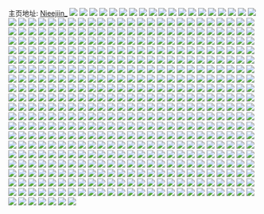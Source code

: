 主页地址: [Nieejiin_](https://weibo.com/u/5602639947) 
![](https://wx4.sinaimg.cn/mw2000/0067a6Arly1gxuxc0e1z2j31sc2dse82.jpg) 
![](https://wx4.sinaimg.cn/mw2000/0067a6Arly1gxuxc4ziizj32ds2dsqv7.jpg) 
![](https://wx4.sinaimg.cn/mw2000/0067a6Arly1gxuxc7rteij30iu0iuq5m.jpg) 
![](https://wx4.sinaimg.cn/mw2000/0067a6Arly1gxsmrnciqcj30wi16ltpi.jpg) 
![](https://wx4.sinaimg.cn/mw2000/0067a6Arly1gxrjpkowsnj30tu13una4.jpg) 
![](https://wx4.sinaimg.cn/mw2000/0067a6Arly1gxrjpff5pbj31fn1fn1kx.jpg) 
![](https://wx4.sinaimg.cn/mw2000/0067a6Arly1gxrjqfavrkj31o0280npd.jpg) 
![](https://wx4.sinaimg.cn/mw2000/0067a6Arly1gxrjqjo3fbj30j60i375a.jpg) 
![](https://wx4.sinaimg.cn/mw2000/0067a6Arly1gxqg9fks9bj31kx2t6hdt.jpg) 
![](https://wx4.sinaimg.cn/mw2000/0067a6Arly1gxqg9b0kcaj31kx23ue5w.jpg) 
![](https://wx4.sinaimg.cn/mw2000/0067a6Arly1gxqeph6fk2j32ds1scnpe.jpg) 
![](https://wx4.sinaimg.cn/mw2000/0067a6Arly1gxqepkgivxj32c02c0b2a.jpg) 
![](https://wx4.sinaimg.cn/mw2000/0067a6Arly1gxqepmiur0j32c02c0qv5.jpg) 
![](https://wx4.sinaimg.cn/mw2000/0067a6Arly1gxqepph9ivj32c02c01l0.jpg) 
![](https://wx4.sinaimg.cn/mw2000/0067a6Arly1gxqeptn7j5j32c02c04qs.jpg) 
![](https://wx4.sinaimg.cn/mw2000/0067a6Arly1gxqepw3gyaj32ds1scb2a.jpg) 
![](https://wx4.sinaimg.cn/mw2000/0067a6Arly1gxqepxe6qfj32c02c0e82.jpg) 
![](https://wx4.sinaimg.cn/mw2000/0067a6Arly1gxqepdwvayj32c02c07wi.jpg) 
![](https://wx4.sinaimg.cn/mw2000/0067a6Arly1gxqeq0r616j32c02c0hdu.jpg) 
![](https://wx4.sinaimg.cn/mw2000/0067a6Arly1gxqeq2pajej32c02c04qq.jpg) 
![](https://wx4.sinaimg.cn/mw2000/0067a6Arly1gxqeq45msgj323o23onpd.jpg) 
![](https://wx4.sinaimg.cn/mw2000/0067a6Arly1gxo4b6ra5sj32c03407wj.jpg) 
![](https://wx4.sinaimg.cn/mw2000/0067a6Arly1gxo4bh3jl2j32c03404qr.jpg) 
![](https://wx4.sinaimg.cn/mw2000/0067a6Arly1gxo4biraz8j31sc2dskjl.jpg) 
![](https://wx4.sinaimg.cn/mw2000/0067a6Arly1gxmx7yfa4sj33402c0qv6.jpg) 
![](https://wx4.sinaimg.cn/mw2000/0067a6Arly1gxmx87y834j30hc0v9798.jpg) 
![](https://wx4.sinaimg.cn/mw2000/0067a6Arly1gxmx8jgf1pj32c0340hdy.jpg) 
![](https://wx4.sinaimg.cn/mw2000/0067a6Arly1gxmx8usjx4j33402c0x6t.jpg) 
![](https://wx4.sinaimg.cn/mw2000/0067a6Arly1gxlt5av5brj30tu0tuqiz.jpg) 
![](https://wx4.sinaimg.cn/mw2000/0067a6Arly1gxi99llcnwj31801aw7v4.jpg) 
![](https://wx4.sinaimg.cn/mw2000/0067a6Arly1gxi99lwys1j30v90xgdse.jpg) 
![](https://wx4.sinaimg.cn/mw2000/0067a6Arly1gxi9a495ugj33402c0x6t.jpg) 
![](https://wx4.sinaimg.cn/mw2000/0067a6Arly1gxezi6qjx3j30u00u0acn.jpg) 
![](https://wx4.sinaimg.cn/mw2000/0067a6Arly1gxezibfga5j32c0340hdy.jpg) 
![](https://wx4.sinaimg.cn/mw2000/0067a6Arly1gxbefe0317j310a1si7wh.jpg) 
![](https://wx4.sinaimg.cn/mw2000/0067a6Arly1gxbefgfxhcj31r03404qs.jpg) 
![](https://wx4.sinaimg.cn/mw2000/0067a6Arly1gxbefjpdl0j32da35s7wl.jpg) 
![](https://wx4.sinaimg.cn/mw2000/0067a6Arly1gxbefl1w2tj31zh1zh4qq.jpg) 
![](https://wx4.sinaimg.cn/mw2000/0067a6Arly1gxbefnduoej33402c0e82.jpg) 
![](https://wx4.sinaimg.cn/mw2000/0067a6Arly1gxbefp7uczj33402c04qq.jpg) 
![](https://wx4.sinaimg.cn/mw2000/0067a6Arly1gx92ofzbbmj31o0280qv5.jpg) 
![](https://wx4.sinaimg.cn/mw2000/0067a6Arly1gx92opdn63j31o0280x6p.jpg) 
![](https://wx4.sinaimg.cn/mw2000/0067a6Arly1gx92oyi2kjj31o0280u0x.jpg) 
![](https://wx4.sinaimg.cn/mw2000/0067a6Arly1gx92o5ro4pj32c03401kz.jpg) 
![](https://wx4.sinaimg.cn/mw2000/0067a6Arly1gx7vl1tl8gj32c02c0b2c.jpg) 
![](https://wx4.sinaimg.cn/mw2000/0067a6Arly1gx7vl45vlbj33402c0qv7.jpg) 
![](https://wx4.sinaimg.cn/mw2000/0067a6Arly1gx7vl5e9omj30v91vo7q3.jpg) 
![](https://wx4.sinaimg.cn/mw2000/0067a6Arly1gx7vl7bb4dj33402c0u0y.jpg) 
![](https://wx4.sinaimg.cn/mw2000/0067a6Arly1gx7vl9hl5yj31sc2ds7wi.jpg) 
![](https://wx4.sinaimg.cn/mw2000/0067a6Arly1gx7vlbdaifj33402c0b2a.jpg) 
![](https://wx4.sinaimg.cn/mw2000/0067a6Arly1gx4brcb586j31sc2ds4qr.jpg) 
![](https://wx4.sinaimg.cn/mw2000/0067a6Arly1gx4breeuukj32bx2bxx6q.jpg) 
![](https://wx4.sinaimg.cn/mw2000/0067a6Arly1gx4br9jap5j30mq0dnq5p.jpg) 
![](https://wx4.sinaimg.cn/mw2000/0067a6Arly1gx4brfl5xhj31jb1jb4qp.jpg) 
![](https://wx4.sinaimg.cn/mw2000/0067a6Arly1gx24pedf4rj31m71m77hv.jpg) 
![](https://wx4.sinaimg.cn/mw2000/0067a6Arly1gx24peyil2j31sg1sgqp1.jpg) 
![](https://wx4.sinaimg.cn/mw2000/0067a6Arly1gx24pgix8bj32312s14qq.jpg) 
![](https://wx4.sinaimg.cn/mw2000/0067a6Arly1gx24pcrztmj31sc2dskjl.jpg) 
![](https://wx4.sinaimg.cn/mw2000/0067a6Arly1gx0yy5plzvj31sc2dsb29.jpg) 
![](https://wx4.sinaimg.cn/mw2000/0067a6Arly1gwzqnz2berj32c0244hdv.jpg) 
![](https://wx4.sinaimg.cn/mw2000/0067a6Arly1gwzqo6qscij32c02c0kjm.jpg) 
![](https://wx4.sinaimg.cn/mw2000/0067a6Arly1gwzqo34w0kj32c02e1kjn.jpg) 
![](https://wx4.sinaimg.cn/mw2000/0067a6Arly1gwzqnvav3bj32c0340e82.jpg) 
![](https://wx4.sinaimg.cn/mw2000/0067a6Arly1gwzqo902fpj30u0140trd.jpg) 
![](https://wx4.sinaimg.cn/mw2000/0067a6Arly1gwzqoah71wj31o0280e81.jpg) 
![](https://wx4.sinaimg.cn/mw2000/0067a6Arly1gwyo2tku65j32c02c01ky.jpg) 
![](https://wx4.sinaimg.cn/mw2000/0067a6Arly1gwyo2wjohnj32c02c0npd.jpg) 
![](https://wx4.sinaimg.cn/mw2000/0067a6Arly1gwyo2qbdguj32c02c0e83.jpg) 
![](https://wx4.sinaimg.cn/mw2000/0067a6Arly1gwv7gz6a6xj32c0340kjl.jpg) 
![](https://wx4.sinaimg.cn/mw2000/0067a6Arly1gwv7h3td1pj32c0340npg.jpg) 
![](https://wx4.sinaimg.cn/mw2000/0067a6Arly1gwv7h5ywacj32c0340qv5.jpg) 
![](https://wx4.sinaimg.cn/mw2000/0067a6Arly1gwv7gx4yzyj33402c0hdw.jpg) 
![](https://wx4.sinaimg.cn/mw2000/0067a6Arly1gwv7ha447rj32c0340u10.jpg) 
![](https://wx4.sinaimg.cn/mw2000/0067a6Arly1gwv7hd4v1ej33402c0b2b.jpg) 
![](https://wx4.sinaimg.cn/mw2000/0067a6Arly1gwv7hgjk63j32c03401kz.jpg) 
![](https://wx4.sinaimg.cn/mw2000/0067a6Arly1gwv7hivkkhj31o0280qv5.jpg) 
![](https://wx4.sinaimg.cn/mw2000/0067a6Arly1gwv7hncppwj32c0340u0y.jpg) 
![](https://wx4.sinaimg.cn/mw2000/0067a6Arly1gwu1madsgkj31dy1dy19q.jpg) 
![](https://wx4.sinaimg.cn/mw2000/0067a6Arly1gwu1m8rmxpj32lr2lrhdt.jpg) 
![](https://wx4.sinaimg.cn/mw2000/0067a6Arly1gwu1miz7ogj31s035snpe.jpg) 
![](https://wx4.sinaimg.cn/mw2000/0067a6Arly1gwu1msaba7j31s035s4qr.jpg) 
![](https://wx4.sinaimg.cn/mw2000/0067a6Arly1gwu1n3xbwxj31s035s4qr.jpg) 
![](https://wx4.sinaimg.cn/mw2000/0067a6Arly1gwu1n7irbmj32c03407wj.jpg) 
![](https://wx4.sinaimg.cn/mw2000/0067a6Arly1gwsrdo5x3qj32tx24kkjn.jpg) 
![](https://wx4.sinaimg.cn/mw2000/0067a6Arly1gwsrdk85nwj32ek2c0qv6.jpg) 
![](https://wx4.sinaimg.cn/mw2000/0067a6Arly1gwsrdrjg5nj32801o0npd.jpg) 
![](https://wx4.sinaimg.cn/mw2000/0067a6Arly1gwrqb9q703j31s035sx6q.jpg) 
![](https://wx4.sinaimg.cn/mw2000/0067a6Arly1gwrqbd2rqsj31o0280b29.jpg) 
![](https://wx4.sinaimg.cn/mw2000/0067a6Arly1gwrqbe8dt0j32c02c0kjl.jpg) 
![](https://wx4.sinaimg.cn/mw2000/0067a6Arly1gwrqbbgnswj31o0280hdt.jpg) 
![](https://wx4.sinaimg.cn/mw2000/0067a6Arly1gwrqbj95c7j33402c0npe.jpg) 
![](https://wx4.sinaimg.cn/mw2000/0067a6Arly1gwrqb0dp35j31o0280b29.jpg) 
![](https://wx4.sinaimg.cn/mw2000/0067a6Arly1gwq18atdcqj31sc2dsb2a.jpg) 
![](https://wx4.sinaimg.cn/mw2000/0067a6Arly1gwq185uo21j32c02c0hdu.jpg) 
![](https://wx4.sinaimg.cn/mw2000/0067a6Arly1gwq188qh21j31t52eve82.jpg) 
![](https://wx4.sinaimg.cn/mw2000/0067a6Arly1gwq184iix5j31sc2dsb2a.jpg) 
![](https://wx4.sinaimg.cn/mw2000/0067a6Arly1gwq18c5rf2j32c03407wi.jpg) 
![](https://wx4.sinaimg.cn/mw2000/0067a6Arly1gwq18euivtj32bz2q9u0y.jpg) 
![](https://wx4.sinaimg.cn/mw2000/0067a6Arly1gwn4iq1wf3j30sg1aramp.jpg) 
![](https://wx4.sinaimg.cn/mw2000/0067a6Arly1gwm1612o1qj31sc2dsx6p.jpg) 
![](https://wx4.sinaimg.cn/mw2000/0067a6Arly1gwm1635qs7j32c0340b2a.jpg) 
![](https://wx4.sinaimg.cn/mw2000/0067a6Arly1gwm167knooj32c0340e84.jpg) 
![](https://wx4.sinaimg.cn/mw2000/0067a6Arly1gwm169vj1ij31uq1uqe81.jpg) 
![](https://wx4.sinaimg.cn/mw2000/0067a6Arly1gwjnppwrkxj31sc2dskjl.jpg) 
![](https://wx4.sinaimg.cn/mw2000/0067a6Arly1gwjnpu2se5j31sc2dsnpe.jpg) 
![](https://wx4.sinaimg.cn/mw2000/0067a6Arly1gwjnpvdh65j30u00vc4bs.jpg) 
![](https://wx4.sinaimg.cn/mw2000/0067a6Arly1gwjnpk0onmj30u00wqk3g.jpg) 
![](https://wx4.sinaimg.cn/mw2000/0067a6Arly1gwiek89mk6j32801o0u0x.jpg) 
![](https://wx4.sinaimg.cn/mw2000/0067a6Arly1gwiek6tmtoj31400u0toy.jpg) 
![](https://wx4.sinaimg.cn/mw2000/0067a6Arly1gwiekdz27hj31o02804qq.jpg) 
![](https://wx4.sinaimg.cn/mw2000/0067a6Arly1gwh622z9bij32c02c0kjo.jpg) 
![](https://wx4.sinaimg.cn/mw2000/0067a6Arly1gwh624swd1j32c02c0kjl.jpg) 
![](https://wx4.sinaimg.cn/mw2000/0067a6Arly1gwh627w9vwj31sc2ds7wi.jpg) 
![](https://wx4.sinaimg.cn/mw2000/0067a6Arly1gwh625rttdj31o02801kx.jpg) 
![](https://wx4.sinaimg.cn/mw2000/0067a6Arly1gwh65as3ayj30u01sy49g.jpg) 
![](https://wx4.sinaimg.cn/mw2000/0067a6Arly1gwh65bfdedj30tu13ugyi.jpg) 
![](https://wx4.sinaimg.cn/mw2000/0067a6Arly1gwg4ulbnuij31sc2dsnpe.jpg) 
![](https://wx4.sinaimg.cn/mw2000/0067a6Arly1gwg4uqjclrj32c0340b2b.jpg) 
![](https://wx4.sinaimg.cn/mw2000/0067a6Arly1gwg4uvhacvj33402c0npe.jpg) 
![](https://wx4.sinaimg.cn/mw2000/0067a6Arly1gwacwlm1v0j30u01sydxp.jpg) 
![](https://wx4.sinaimg.cn/mw2000/0067a6Arly1gwacwjn1n9j32c02c07wh.jpg) 
![](https://wx4.sinaimg.cn/mw2000/0067a6Arly1gw95xb1xh1j31vk2jzqv6.jpg) 
![](https://wx4.sinaimg.cn/mw2000/0067a6Arly1gw95wbx1xwj31qq2e8kjm.jpg) 
![](https://wx4.sinaimg.cn/mw2000/0067a6Arly1gw95wf4o9yj31o0280qv5.jpg) 
![](https://wx4.sinaimg.cn/mw2000/0067a6Arly1gw95wvi4bpj31u52g7qv6.jpg) 
![](https://wx4.sinaimg.cn/mw2000/0067a6Arly1gw82scufkwj30tu0zsh2h.jpg) 
![](https://wx4.sinaimg.cn/mw2000/0067a6Arly1gw82sbpjk7j323u35su11.jpg) 
![](https://wx4.sinaimg.cn/mw2000/0067a6Arly1gw82sev574j31o02804qq.jpg) 
![](https://wx4.sinaimg.cn/mw2000/0067a6Arly1gw82shfkh2j31o0280b2a.jpg) 
![](https://wx4.sinaimg.cn/mw2000/0067a6Arly1gw82sj30o1j32c0340b2a.jpg) 
![](https://wx4.sinaimg.cn/mw2000/0067a6Arly1gw82skrd5ej32c02c04qr.jpg) 
![](https://wx4.sinaimg.cn/mw2000/0067a6Arly1gw6u3npqlzj32c03407wi.jpg) 
![](https://wx4.sinaimg.cn/mw2000/0067a6Arly1gw6u3oeb7xj316o1kw4gv.jpg) 
![](https://wx4.sinaimg.cn/mw2000/0067a6Arly1gw6u3kzz2qj32bz2bzqv9.jpg) 
![](https://wx4.sinaimg.cn/mw2000/0067a6Arly1gw6u3u8kybj31zl2nghdw.jpg) 
![](https://wx4.sinaimg.cn/mw2000/0067a6Arly1gw6u4ubd8pj30u01sydu2.jpg) 
![](https://wx4.sinaimg.cn/mw2000/0067a6Arly1gw6uccxbvjj30u00u0woe.jpg) 
![](https://wx4.sinaimg.cn/mw2000/0067a6Arly1gw69vp87q2j30v91votpp.jpg) 
![](https://wx4.sinaimg.cn/mw2000/0067a6Arly1gw69vq3tbnj30u00lpdlg.jpg) 
![](https://wx4.sinaimg.cn/mw2000/0067a6Arly1gw3eqyq94vj32c03404qq.jpg) 
![](https://wx4.sinaimg.cn/mw2000/0067a6Arly1gw2bqcar7xj31sc2dskjm.jpg) 
![](https://wx4.sinaimg.cn/mw2000/0067a6Arly1gw2bqf7zhmj32c0340b2b.jpg) 
![](https://wx4.sinaimg.cn/mw2000/0067a6Arly1gw0ztzkktrj30u019b7bu.jpg) 
![](https://wx4.sinaimg.cn/mw2000/0067a6Arly1gw0ztzxyd7j30u0140q8o.jpg) 
![](https://wx4.sinaimg.cn/mw2000/0067a6Arly1gw0on7nluoj33402c0npf.jpg) 
![](https://wx4.sinaimg.cn/mw2000/0067a6Arly1gvzvk5rtb5j31o0280kjn.jpg) 
![](https://wx4.sinaimg.cn/mw2000/0067a6Arly1gvzvkhkbqlj31sc2x5hdu.jpg) 
![](https://wx4.sinaimg.cn/mw2000/0067a6Arly1gvzvjn03phj31o0280e81.jpg) 
![](https://wx4.sinaimg.cn/mw2000/0067a6Arly1gvytpdleuwj315s0vctny.jpg) 
![](https://wx4.sinaimg.cn/mw2000/0067a6Arly1gvytpsgeu2j32802you0z.jpg) 
![](https://wx4.sinaimg.cn/mw2000/0067a6Arly1gvytpyeh8tj31nz1z31ky.jpg) 
![](https://wx4.sinaimg.cn/mw2000/0067a6Arly1gvytpcyutwj31o0280qv5.jpg) 
![](https://wx4.sinaimg.cn/mw2000/0067a6Arly1gvwktesxj0j31p329gu0y.jpg) 
![](https://wx4.sinaimg.cn/mw2000/0067a6Arly1gvwktiihxzj31v22he7wj.jpg) 
![](https://wx4.sinaimg.cn/mw2000/0067a6Arly1gvwktbexsej31g91hh1ky.jpg) 
![](https://wx4.sinaimg.cn/mw2000/0067a6Arly1gvwktlds5lj31s02dc4qr.jpg) 
![](https://wx4.sinaimg.cn/mw2000/0067a6Arly1gvwktnrgnqj32c02c07wi.jpg) 
![](https://wx4.sinaimg.cn/mw2000/0067a6Arly1gvwktqe3eij31o0280x6p.jpg) 
![](https://wx4.sinaimg.cn/mw2000/0067a6Arly1gvvbg9apg6j30u00x5dop.jpg) 
![](https://wx4.sinaimg.cn/mw2000/0067a6Arly1gvvbga5zkfj30tu0tudrg.jpg) 
![](https://wx4.sinaimg.cn/mw2000/0067a6Arly1gvvbgaz541j30tu0tuqc8.jpg) 
![](https://wx4.sinaimg.cn/mw2000/0067a6Arly1gvvbgdb2plj31o0280b29.jpg) 
![](https://wx4.sinaimg.cn/mw2000/0067a6Arly1gvu7i9jjvlj31o02804qq.jpg) 
![](https://wx4.sinaimg.cn/mw2000/0067a6Arly1gvu7jxe1g8j30tu13u7n3.jpg) 
![](https://wx4.sinaimg.cn/mw2000/0067a6Arly1gvu7jz7laaj30tu13uww2.jpg) 
![](https://wx4.sinaimg.cn/mw2000/0067a6Arly1gvt29z8gdkj31o02807wh.jpg) 
![](https://wx4.sinaimg.cn/mw2000/0067a6Arly1gvt2aazp6jj32802yohdv.jpg) 
![](https://wx4.sinaimg.cn/mw2000/0067a6Arly1gvt2ad7yifj32c02c07wi.jpg) 
![](https://wx4.sinaimg.cn/mw2000/0067a6Arly1gvt2aii1roj32c0340qv7.jpg) 
![](https://wx4.sinaimg.cn/mw2000/0067a6Arly1gvt29xpz13j32c0340u0y.jpg) 
![](https://wx4.sinaimg.cn/mw2000/0067a6Arly1gvt2ak795wj32c0340npd.jpg) 
![](https://wx4.sinaimg.cn/mw2000/0067a6Arly1gvrq42n47yj33402c0e83.jpg) 
![](https://wx4.sinaimg.cn/mw2000/0067a6Arly1gvrq44rralj33402c0e86.jpg) 
![](https://wx4.sinaimg.cn/mw2000/0067a6Arly1gvrq46m5zrj33402c07wh.jpg) 
![](https://wx4.sinaimg.cn/mw2000/0067a6Arly1gvrq47o5s5j31bd1r57wh.jpg) 
![](https://wx4.sinaimg.cn/mw2000/0067a6Arly1gvrq48me5tj31o0280hdt.jpg) 
![](https://wx4.sinaimg.cn/mw2000/0067a6Arly1gvrq4a6sacj33402c0e82.jpg) 
![](https://wx4.sinaimg.cn/mw2000/0067a6Arly1gvqr3v0ijxj62762xk1kz02.jpg) 
![](https://wx4.sinaimg.cn/mw2000/0067a6Arly1gvqr3rgkluj33402c0qv8.jpg) 
![](https://wx4.sinaimg.cn/mw2000/0067a6Arly1gvqr3zh52tj32c02c04qr.jpg) 
![](https://wx4.sinaimg.cn/mw2000/0067a6Arly1gvpn12q8cgj61oq28z1kz02.jpg) 
![](https://wx4.sinaimg.cn/mw2000/0067a6Arly1gvpn16wcoyj61qa2b1qv602.jpg) 
![](https://wx4.sinaimg.cn/mw2000/0067a6Arly1gvpn196sgfj61p829nqv602.jpg) 
![](https://wx4.sinaimg.cn/mw2000/0067a6Arly1gvpn1hvwxxj61sc2dsb2a02.jpg) 
![](https://wx4.sinaimg.cn/mw2000/0067a6Arly1gvpn1behluj62801o01ky02.jpg) 
![](https://wx4.sinaimg.cn/mw2000/0067a6Arly1gvpn104ea0j31sc2ds7wi.jpg) 
![](https://wx4.sinaimg.cn/mw2000/0067a6Arly1gvoh3ufxdgj61o0280e8202.jpg) 
![](https://wx4.sinaimg.cn/mw2000/0067a6Arly1gvoh3xbjvkj61o0280kjm02.jpg) 
![](https://wx4.sinaimg.cn/mw2000/0067a6Arly1gvoh3rwzsnj61o0280hdu02.jpg) 
![](https://wx4.sinaimg.cn/mw2000/0067a6Arly1gvn8y2fjqyj62c02c0e8202.jpg) 
![](https://wx4.sinaimg.cn/mw2000/0067a6Arly1gvn8y10d9aj61o0280kjl02.jpg) 
![](https://wx4.sinaimg.cn/mw2000/0067a6Arly1gvm2o1l8t1j62c02c0x6p02.jpg) 
![](https://wx4.sinaimg.cn/mw2000/0067a6Arly1gvm2o3jhsej62c02c07wi02.jpg) 
![](https://wx4.sinaimg.cn/mw2000/0067a6Arly1gvm2nz98ygj61sc2dsx6p02.jpg) 
![](https://wx4.sinaimg.cn/mw2000/0067a6Arly1gvm2o5een3j32c03401kz.jpg) 
![](https://wx4.sinaimg.cn/mw2000/0067a6Arly1gvkz8c1klhj61o0280qv502.jpg) 
![](https://wx4.sinaimg.cn/mw2000/0067a6Arly1gvkz892g8dj62c0340kjm02.jpg) 
![](https://wx4.sinaimg.cn/mw2000/0067a6Arly1gvkz8fs8huj63402c0b2b02.jpg) 
![](https://wx4.sinaimg.cn/mw2000/0067a6Arly1gvkz8i3wz6j31o0280b29.jpg) 
![](https://wx4.sinaimg.cn/mw2000/0067a6Arly1gvjpeg3990j63402c0x6q02.jpg) 
![](https://wx4.sinaimg.cn/mw2000/0067a6Arly1gvjpeidf3fj63402c0x6q02.jpg) 
![](https://wx4.sinaimg.cn/mw2000/0067a6Arly1gvjpej0k9cj61o0280e8102.jpg) 
![](https://wx4.sinaimg.cn/mw2000/0067a6Arly1gvjpejh9eyj61o02807wh02.jpg) 
![](https://wx4.sinaimg.cn/mw2000/0067a6Arly1gvi2c45zp7j63402c0e8202.jpg) 
![](https://wx4.sinaimg.cn/mw2000/0067a6Arly1gvi2c6e9eoj62c02c0x6p02.jpg) 
![](https://wx4.sinaimg.cn/mw2000/0067a6Arly1gvi2c7ao66j61400u0wpe02.jpg) 
![](https://wx4.sinaimg.cn/mw2000/0067a6Arly1gvi2ca521vj61o02801ky02.jpg) 
![](https://wx4.sinaimg.cn/mw2000/0067a6Arly1gvi2ci7s55j61o0280hdt02.jpg) 
![](https://wx4.sinaimg.cn/mw2000/0067a6Arly1gvi2cgob21j62c0340b2c02.jpg) 
![](https://wx4.sinaimg.cn/mw2000/0067a6Arly1gvhjxm5ofuj61s035skjn02.jpg) 
![](https://wx4.sinaimg.cn/mw2000/0067a6Arly1gvhjxt5jxkj62c0340npf02.jpg) 
![](https://wx4.sinaimg.cn/mw2000/0067a6Arly1gvhjxuxgsdj62801o0qv502.jpg) 
![](https://wx4.sinaimg.cn/mw2000/0067a6Arly1gvhjxzfuj5j62c03407wj02.jpg) 
![](https://wx4.sinaimg.cn/mw2000/0067a6Arly1gvhjy7322zj62c0340u0y02.jpg) 
![](https://wx4.sinaimg.cn/mw2000/0067a6Arly1gvhjxhi0k2j32c0340hdu.jpg) 
![](https://wx4.sinaimg.cn/mw2000/0067a6Arly1gvhjy1b8lmj62c03407wj02.jpg) 
![](https://wx4.sinaimg.cn/mw2000/0067a6Arly1gvhjy5g8htj62c0340hdv02.jpg) 
![](https://wx4.sinaimg.cn/mw2000/0067a6Arly1gvhjy8ei38j62c02c0x6p02.jpg) 
![](https://wx4.sinaimg.cn/mw2000/0067a6Arly1gvgcryimzjj61o0280hdu02.jpg) 
![](https://wx4.sinaimg.cn/mw2000/0067a6Arly1gvgcrubmy4j61o02807wi02.jpg) 
![](https://wx4.sinaimg.cn/mw2000/0067a6Arly1gvgcs2qu3jj62801o01kx02.jpg) 
![](https://wx4.sinaimg.cn/mw2000/0067a6Arly1gvgcrzzpt6j32c0340e81.jpg) 
![](https://wx4.sinaimg.cn/mw2000/0067a6Arly1gvgcs1ftu4j32c02c0hdt.jpg) 
![](https://wx4.sinaimg.cn/mw2000/0067a6Arly1gvgcumryzsj62fk1pmkjl02.jpg) 
![](https://wx4.sinaimg.cn/mw2000/0067a6Arly1gvf60gxtn8j62ds1scx6p02.jpg) 
![](https://wx4.sinaimg.cn/mw2000/0067a6Arly1gvf60ii25ij60tu0tuafz02.jpg) 
![](https://wx4.sinaimg.cn/mw2000/0067a6Arly1gvf60j7zbzj613u0tuwm002.jpg) 
![](https://wx4.sinaimg.cn/mw2000/0067a6Arly1gvf60a6wevj62c0340x6p02.jpg) 
![](https://wx4.sinaimg.cn/mw2000/0067a6Arly1gvf60lrl2bj60tu0tudnu02.jpg) 
![](https://wx4.sinaimg.cn/mw2000/0067a6Arly1gvboc1wu9zj31o0280x6p.jpg) 
![](https://wx4.sinaimg.cn/mw2000/0067a6Arly1gvboc9x8llj62c02c0b2a02.jpg) 
![](https://wx4.sinaimg.cn/mw2000/0067a6Arly1gvak0j7nsbj62c0340b2b02.jpg) 
![](https://wx4.sinaimg.cn/mw2000/0067a6Arly1gvak0gigigj62c03404qr02.jpg) 
![](https://wx4.sinaimg.cn/mw2000/0067a6Arly1gv9db1xerlj61400tzqcp02.jpg) 
![](https://wx4.sinaimg.cn/mw2000/0067a6Arly1gv9db1osicj60mi0u0qa002.jpg) 
![](https://wx4.sinaimg.cn/mw2000/0067a6Arly1gv9db5e1blj63402c0npe02.jpg) 
![](https://wx4.sinaimg.cn/mw2000/0067a6Arly1gv9db7e347j61sc2dsnpd02.jpg) 
![](https://wx4.sinaimg.cn/mw2000/0067a6Arly1gv86yi3x1dj62c03404qq02.jpg) 
![](https://wx4.sinaimg.cn/mw2000/0067a6Arly1gv86yg78fvj63402c01ky02.jpg) 
![](https://wx4.sinaimg.cn/mw2000/0067a6Arly1gv86yj9kjtj61o02807wi02.jpg) 
![](https://wx4.sinaimg.cn/mw2000/0067a6Arly1gv86yl6h37j62c0340x6r02.jpg) 
![](https://wx4.sinaimg.cn/mw2000/0067a6Arly1gv6y399n6wj61o0280e8202.jpg) 
![](https://wx4.sinaimg.cn/mw2000/0067a6Arly1gv6y37zgc5j61o0280e8202.jpg) 
![](https://wx4.sinaimg.cn/mw2000/0067a6Arly1gv6y33mykbj62c0340hdu02.jpg) 
![](https://wx4.sinaimg.cn/mw2000/0067a6Arly1gv6y36j1mjj62c03401kz02.jpg) 
![](https://wx4.sinaimg.cn/mw2000/0067a6Arly1gv5tkqdcfwj32c0340u0y.jpg) 
![](https://wx4.sinaimg.cn/mw2000/0067a6Arly1gv5tkrzhvzj33402c0x6q.jpg) 
![](https://wx4.sinaimg.cn/mw2000/0067a6Arly1gv5tm846y8j60mi0u0thk02.jpg) 
![](https://wx4.sinaimg.cn/mw2000/0067a6Arly1gv5tknxgmzj63402c0hdv02.jpg) 
![](https://wx4.sinaimg.cn/mw2000/0067a6Arly1gv3hmbu4n6j62c03404qq02.jpg) 
![](https://wx4.sinaimg.cn/mw2000/0067a6Arly1gv3hmdc5u8j63402c0hdu02.jpg) 
![](https://wx4.sinaimg.cn/mw2000/0067a6Arly1gv2e50c87ij33402c0qv6.jpg) 
![](https://wx4.sinaimg.cn/mw2000/0067a6Arly1gv2e5s3rx5j622n33z1kz02.jpg) 
![](https://wx4.sinaimg.cn/mw2000/0067a6Arly1gv2e653fk5j62c0340hdu02.jpg) 
![](https://wx4.sinaimg.cn/mw2000/0067a6Arly1gv2e60vx7kj62c02c0npd02.jpg) 
![](https://wx4.sinaimg.cn/mw2000/0067a6Arly1gv18e2yhczj60u00mi12i02.jpg) 
![](https://wx4.sinaimg.cn/mw2000/0067a6Arly1gv18e7xjnwj60v90v943y02.jpg) 
![](https://wx4.sinaimg.cn/mw2000/0067a6Arly1guzzio0527j62c03407wm02.jpg) 
![](https://wx4.sinaimg.cn/mw2000/0067a6Arly1guzzir0t7aj61s035sb2a02.jpg) 
![](https://wx4.sinaimg.cn/mw2000/0067a6Arly1guzzj1folxj61s035s1kz02.jpg) 
![](https://wx4.sinaimg.cn/mw2000/0067a6Arly1guzzjh7el1j61s035s4qs02.jpg) 
![](https://wx4.sinaimg.cn/mw2000/0067a6Arly1guzzjkrg4jj60sg1ek1kx02.jpg) 
![](https://wx4.sinaimg.cn/mw2000/0067a6Arly1guzzk9l5fvj62c02c04qr02.jpg) 
![](https://wx4.sinaimg.cn/mw2000/0067a6Arly1guzzkdhjltj62c0340b2b02.jpg) 
![](https://wx4.sinaimg.cn/mw2000/0067a6Arly1guzzifdh0ij62c0340hdv02.jpg) 
![](https://wx4.sinaimg.cn/mw2000/0067a6Arly1guzzl11y5fj62c0340npf02.jpg) 
![](https://wx4.sinaimg.cn/mw2000/0067a6Arly1guxsbd6s21j60mi0mijw302.jpg) 
![](https://wx4.sinaimg.cn/mw2000/0067a6Arly1guxsbcg8q6j60u00astaa02.jpg) 
![](https://wx4.sinaimg.cn/mw2000/0067a6Arly1guxsbey9ghj60tu0tu49k02.jpg) 
![](https://wx4.sinaimg.cn/mw2000/0067a6Arly1guxsbmp2bhj62c02c0b2a02.jpg) 
![](https://wx4.sinaimg.cn/mw2000/0067a6Arly1guxsbgokmtj60u40u4air02.jpg) 
![](https://wx4.sinaimg.cn/mw2000/0067a6Arly1guxsbittshj613u0tutmx02.jpg) 
![](https://wx4.sinaimg.cn/mw2000/0067a6Arly1guwpeobi8wj60u00mi7et02.jpg) 
![](https://wx4.sinaimg.cn/mw2000/0067a6Arly1guwpen1fb4j60u0140n7702.jpg) 
![](https://wx4.sinaimg.cn/mw2000/0067a6Arly1guwpeooeqjj60mi0u0q9f02.jpg) 
![](https://wx4.sinaimg.cn/mw2000/0067a6Arly1guwpeqmgamj63402c0hdv02.jpg) 
![](https://wx4.sinaimg.cn/mw2000/0067a6Arly1guvelrq33oj63402c0kjm02.jpg) 
![](https://wx4.sinaimg.cn/mw2000/0067a6Arly1guvemi4pqij63402c0u0y02.jpg) 
![](https://wx4.sinaimg.cn/mw2000/0067a6Arly1guvelnluvjj60mi0u0n5f02.jpg) 
![](https://wx4.sinaimg.cn/mw2000/0067a6Arly1guu8l8jfwkj613u0tudse02.jpg) 
![](https://wx4.sinaimg.cn/mw2000/0067a6Arly1guu8l7jc95j613u0tu7l302.jpg) 
![](https://wx4.sinaimg.cn/mw2000/0067a6Arly1guu8la94rpj62c0340b2a02.jpg) 
![](https://wx4.sinaimg.cn/mw2000/0067a6Arly1guu8lbdrrzj60tu0tu47h02.jpg) 
![](https://wx4.sinaimg.cn/mw2000/0067a6Arly1gut4p7oxarj62c02c0b2902.jpg) 
![](https://wx4.sinaimg.cn/mw2000/0067a6Arly1gut4q0evt4j61o0280kjl02.jpg) 
![](https://wx4.sinaimg.cn/mw2000/0067a6Arly1gut4p0ocsvj63402c04qq02.jpg) 
![](https://wx4.sinaimg.cn/mw2000/0067a6Arly1gury95v8ntj60xt0tvgwl02.jpg) 
![](https://wx4.sinaimg.cn/mw2000/0067a6Arly1gury9abkklj62c0340qv602.jpg) 
![](https://wx4.sinaimg.cn/mw2000/0067a6Arly1gury91lohcj62c0340hdu02.jpg) 
![](https://wx4.sinaimg.cn/mw2000/0067a6Arly1guryahiwmuj60u00u0jtw02.jpg) 
![](https://wx4.sinaimg.cn/mw2000/0067a6Arly1guppzg6yj1j60mi0mi0y802.jpg) 
![](https://wx4.sinaimg.cn/mw2000/0067a6Arly1gupq087odij60mi0mitdl02.jpg) 
![](https://wx4.sinaimg.cn/mw2000/0067a6Arly1gupq0lwiawj60mi0u0wko02.jpg) 
![](https://wx4.sinaimg.cn/mw2000/0067a6Arly1guppzk49chj30v91vohb7.jpg) 
![](https://wx4.sinaimg.cn/mw2000/0067a6Arly1guoo0t8o6rj634t34t7wk02.jpg) 
![](https://wx4.sinaimg.cn/mw2000/0067a6Arly1guncmb31wlj62ez2c07wi02.jpg) 
![](https://wx4.sinaimg.cn/mw2000/0067a6Arly1guncmduu3dj63402c0qv602.jpg) 
![](https://wx4.sinaimg.cn/mw2000/0067a6Arly1guncm9mk60j60fu0d9mza02.jpg) 
![](https://wx4.sinaimg.cn/mw2000/0067a6Arly1gumakpfxbfj33402c0x6q.jpg) 
![](https://wx4.sinaimg.cn/mw2000/0067a6Arly1gumakshijzj32c03407wi.jpg) 
![](https://wx4.sinaimg.cn/mw2000/0067a6Arly1gumakufwinj62c0340u0y02.jpg) 
![](https://wx4.sinaimg.cn/mw2000/0067a6Arly1gumakwxy0mj32c03404qr.jpg) 
![](https://wx4.sinaimg.cn/mw2000/0067a6Arly1gumal0bmz0j62c0340u0y02.jpg) 
![](https://wx4.sinaimg.cn/mw2000/0067a6Arly1gumakmutgaj63402c0x6r02.jpg) 
![](https://wx4.sinaimg.cn/mw2000/0067a6Arly1gulvjogiwjj62c0340b2b02.jpg) 
![](https://wx4.sinaimg.cn/mw2000/0067a6Arly1gulvjs1tyaj62c0340hdu02.jpg) 
![](https://wx4.sinaimg.cn/mw2000/0067a6Arly1gulvjviei6j62c0340npe02.jpg) 
![](https://wx4.sinaimg.cn/mw2000/0067a6Arly1gulvjx5rx0j62c03407wi02.jpg) 
![](https://wx4.sinaimg.cn/mw2000/0067a6Arly1gul0fc1mwbj63402c0b2a02.jpg) 
![](https://wx4.sinaimg.cn/mw2000/0067a6Arly1gul0fe8ofwj62c0340e8202.jpg) 
![](https://wx4.sinaimg.cn/mw2000/0067a6Arly1gul0fil1yij62c0340npe02.jpg) 
![](https://wx4.sinaimg.cn/mw2000/0067a6Arly1gul0fabp3bj61sc2ds4qq02.jpg) 
![](https://wx4.sinaimg.cn/mw2000/0067a6Arly1gujumw1o81j62c0340npe02.jpg) 
![](https://wx4.sinaimg.cn/mw2000/0067a6Arly1gujumxztdjj62c0340u0x02.jpg) 
![](https://wx4.sinaimg.cn/mw2000/0067a6Arly1gujumyqcruj60u014043502.jpg) 
![](https://wx4.sinaimg.cn/mw2000/0067a6Arly1gujumz3mt9j60u01407ac02.jpg) 
![](https://wx4.sinaimg.cn/mw2000/0067a6Arly1guionzadbvj616o1kw1jq02.jpg) 
![](https://wx4.sinaimg.cn/mw2000/0067a6Arly1guiooim9fpj61sc2dshdu02.jpg) 
![](https://wx4.sinaimg.cn/mw2000/0067a6Arly1guioox07arj61q72ayqv502.jpg) 
![](https://wx4.sinaimg.cn/mw2000/0067a6Arly1guiop3m04oj63401r0hdt02.jpg) 
![](https://wx4.sinaimg.cn/mw2000/0067a6Arly1guionw4jukj62c0340e8202.jpg) 
![](https://wx4.sinaimg.cn/mw2000/0067a6Arly1guiooqlna4j62c0340x6p02.jpg) 
![](https://wx4.sinaimg.cn/mw2000/0067a6Arly1guhn76tpmfj62c0340npe02.jpg) 
![](https://wx4.sinaimg.cn/mw2000/0067a6Arly1guhn79b11fj61s135s1ky02.jpg) 
![](https://wx4.sinaimg.cn/mw2000/0067a6Arly1guhn7abu22j32c02c0x6p.jpg) 
![](https://wx4.sinaimg.cn/mw2000/0067a6Arly1guhn7c2oplj626q2bz4qq02.jpg) 
![](https://wx4.sinaimg.cn/mw2000/0067a6Arly1guhn7dvgcuj33402c0hdu.jpg) 
![](https://wx4.sinaimg.cn/mw2000/0067a6Arly1guhn7fu1djj63402c0npe02.jpg) 
![](https://wx4.sinaimg.cn/mw2000/0067a6Arly1gugdggplsfj60mi0u0wmc02.jpg) 
![](https://wx4.sinaimg.cn/mw2000/0067a6Arly1gugdghcjvyj60tu13udu702.jpg) 
![](https://wx4.sinaimg.cn/mw2000/0067a6Arly1gugdgjfuoaj62c0340kjm02.jpg) 
![](https://wx4.sinaimg.cn/mw2000/0067a6Arly1gugdgllhctj62c0340npe02.jpg) 
![](https://wx4.sinaimg.cn/mw2000/0067a6Arly1gugdgfy6ikj61sc2ds4qp02.jpg) 
![](https://wx4.sinaimg.cn/mw2000/0067a6Arly1gugdgt8x6kj61sc2ds4qq02.jpg) 
![](https://wx4.sinaimg.cn/mw2000/0067a6Arly1guf9ozdsrgj61sc2dsb2a02.jpg) 
![](https://wx4.sinaimg.cn/mw2000/0067a6Arly1guf9p1tieuj32c0340kjm.jpg) 
![](https://wx4.sinaimg.cn/mw2000/0067a6Arly1gue8e1auo8j30u0140arg.jpg) 
![](https://wx4.sinaimg.cn/mw2000/0067a6Arly1gue8e426p6j62801o0hdt02.jpg) 
![](https://wx4.sinaimg.cn/mw2000/0067a6Arly1gue8e6wirfj62801o0qv602.jpg) 
![](https://wx4.sinaimg.cn/mw2000/0067a6Arly1gue8enyg7cj61400u04b702.jpg) 
![](https://wx4.sinaimg.cn/mw2000/0067a6Arly1gucx889ezkj63402c0hdt02.jpg) 
![](https://wx4.sinaimg.cn/mw2000/0067a6Arly1gucx8aky5nj63402c0b2a02.jpg) 
![](https://wx4.sinaimg.cn/mw2000/0067a6Arly1gucx86u1kvj62c0340e8102.jpg) 
![](https://wx4.sinaimg.cn/mw2000/0067a6Arly1gucx8dbwf1j61sc2dsb2902.jpg) 
![](https://wx4.sinaimg.cn/mw2000/0067a6Arly1gubs26fzsvj60u01sy7j102.jpg) 
![](https://wx4.sinaimg.cn/mw2000/0067a6Arly1gubs27iys5j62c02c0qv502.jpg) 
![](https://wx4.sinaimg.cn/mw2000/0067a6Arly1gubs258xhmj62c02c0kjl02.jpg) 
![](https://wx4.sinaimg.cn/mw2000/0067a6Arly1gubs2aez4sj63402c0npe02.jpg) 
![](https://wx4.sinaimg.cn/mw2000/0067a6Arly1guap0rh91xj60tu0tuqcl02.jpg) 
![](https://wx4.sinaimg.cn/mw2000/0067a6Arly1guap0v457qj32c0340npe.jpg) 
![](https://wx4.sinaimg.cn/mw2000/0067a6Arly1guap0wy0hdj60u00miq9c02.jpg) 
![](https://wx4.sinaimg.cn/mw2000/0067a6Arly1gu9jk33tifj62c02c01ky02.jpg) 
![](https://wx4.sinaimg.cn/mw2000/0067a6Arly1gu9jjdcfd8j31o0280qv5.jpg) 
![](https://wx4.sinaimg.cn/mw2000/0067a6Arly1gu9jk3wauoj60u00u0jw102.jpg) 
![](https://wx4.sinaimg.cn/mw2000/0067a6Arly1gu88i2dbt6j61e21ut7wi02.jpg) 
![](https://wx4.sinaimg.cn/mw2000/0067a6Arly1gu88i3tmrpj62c0340x6p02.jpg) 
![](https://wx4.sinaimg.cn/mw2000/0067a6Arly1gu753245imj62c0340b2a02.jpg) 
![](https://wx4.sinaimg.cn/mw2000/0067a6Arly1gu752wvkapj62c0340kjm02.jpg) 
![](https://wx4.sinaimg.cn/mw2000/0067a6Arly1gu7535yjfqj62ds1sc1ky02.jpg) 
![](https://wx4.sinaimg.cn/mw2000/0067a6Arly1gu753hapmgj63402c07wj02.jpg) 
![](https://wx4.sinaimg.cn/mw2000/0067a6Arly1gu69c1rkfrj62801o04qq02.jpg) 
![](https://wx4.sinaimg.cn/mw2000/0067a6Arly1gu69c8emdtj62801o0e8202.jpg) 
![](https://wx4.sinaimg.cn/mw2000/0067a6Arly1gu69cacmpej62801o01ky02.jpg) 
![](https://wx4.sinaimg.cn/mw2000/0067a6Arly1gu69cerq5dj61o02804qq02.jpg) 
![](https://wx4.sinaimg.cn/mw2000/0067a6Arly1gu69ct3x0sj63402c0u0z02.jpg) 
![](https://wx4.sinaimg.cn/mw2000/0067a6Arly1gu69ch97xzj61o02807wi02.jpg) 
![](https://wx4.sinaimg.cn/mw2000/0067a6Arly1gu69bzj898j635s35s7wi02.jpg) 
![](https://wx4.sinaimg.cn/mw2000/0067a6Arly1gu69d232tnj62c0340e8302.jpg) 
![](https://wx4.sinaimg.cn/mw2000/0067a6Arly1gu69d4dxxpj62c0340qv602.jpg) 
![](https://wx4.sinaimg.cn/mw2000/0067a6Arly1gu4t63ndm4j60tu0tuwog02.jpg) 
![](https://wx4.sinaimg.cn/mw2000/0067a6Arly1gu4t6419xmj613u0tual502.jpg) 
![](https://wx4.sinaimg.cn/mw2000/0067a6Arly1gu4t61on21j61sc2dsu0x02.jpg) 
![](https://wx4.sinaimg.cn/mw2000/0067a6Arly1gu4t64mqn6j60u01syk3602.jpg) 
![](https://wx4.sinaimg.cn/mw2000/0067a6Arly1gu3o50ofi8j63402c0kjl02.jpg) 
![](https://wx4.sinaimg.cn/mw2000/0067a6Arly1gu3o5d3veyj62c0340x6q02.jpg) 
![](https://wx4.sinaimg.cn/mw2000/0067a6Arly1gu3o5fqtybj62c0340qv502.jpg) 
![](https://wx4.sinaimg.cn/mw2000/0067a6Arly1gu2oguhg31j60v91vo4qp02.jpg) 
![](https://wx4.sinaimg.cn/mw2000/0067a6Arly1gu2ogw78slj61z41hcb2902.jpg) 
![](https://wx4.sinaimg.cn/mw2000/0067a6Arly1gu2ogxk5wnj62yk1d8e8102.jpg) 
![](https://wx4.sinaimg.cn/mw2000/0067a6Arly1gu2ogprz48j62801o0e8102.jpg) 
![](https://wx4.sinaimg.cn/mw2000/0067a6Arly1gu2hlm4ue3j62c03404qt02.jpg) 
![](https://wx4.sinaimg.cn/mw2000/0067a6Arly1gu2hldwmexj61sc2dskjm02.jpg) 
![](https://wx4.sinaimg.cn/mw2000/0067a6Arly1gu2hlpu590j62c0340e8202.jpg) 
![](https://wx4.sinaimg.cn/mw2000/0067a6Arly1gu2hltn3bnj62c0340e8202.jpg) 
![](https://wx4.sinaimg.cn/mw2000/0067a6Arly1gu1c2w4m5bj62801o0e8202.jpg) 
![](https://wx4.sinaimg.cn/mw2000/0067a6Arly1gu1c2onzk4j61o02804qq02.jpg) 
![](https://wx4.sinaimg.cn/mw2000/0067a6Arly1gu06fwp9dsj63402c0u0y02.jpg) 
![](https://wx4.sinaimg.cn/mw2000/0067a6Arly1gu06frr2ybj61o0280x6p02.jpg) 
![](https://wx4.sinaimg.cn/mw2000/0067a6Arly1gtz2xwfd9fj62ds1scu0y02.jpg) 
![](https://wx4.sinaimg.cn/mw2000/0067a6Arly1gtz2yyk1e6j62801o0qv602.jpg) 
![](https://wx4.sinaimg.cn/mw2000/0067a6Arly1gtxyq36sdpj60u0140dw302.jpg) 
![](https://wx4.sinaimg.cn/mw2000/0067a6Arly1gtxyptzr26j62by2bykjm02.jpg) 
![](https://wx4.sinaimg.cn/mw2000/0067a6Arly1gtxyr3abetj613u0tuwpv02.jpg) 
![](https://wx4.sinaimg.cn/mw2000/0067a6Arly1gtxyrawtmlj31400u04d0.jpg) 
![](https://wx4.sinaimg.cn/mw2000/0067a6Arly1gtxyqx9k4mj63402c0b2c02.jpg) 
![](https://wx4.sinaimg.cn/mw2000/0067a6Arly1gtxyrfqkufj60tu0tuqc802.jpg) 
![](https://wx4.sinaimg.cn/mw2000/0067a6Arly1gtvlnwr2bjj62ds1scnpd02.jpg) 
![](https://wx4.sinaimg.cn/mw2000/0067a6Arly1gtvlnsa0h8j62ds1scqv602.jpg) 
![](https://wx4.sinaimg.cn/mw2000/0067a6Arly1gtvlnztr0zj62c0340u0x02.jpg) 
![](https://wx4.sinaimg.cn/mw2000/0067a6Arly1gtvlo5fsktj63402c0b2b02.jpg) 
![](https://wx4.sinaimg.cn/mw2000/0067a6Arly1gtvlo8azgvj62c03407wi02.jpg) 
![](https://wx4.sinaimg.cn/mw2000/0067a6Arly1gtug0ws2hxj63402c0e8302.jpg) 
![](https://wx4.sinaimg.cn/mw2000/0067a6Arly1gtug1er8lpj63402c0kjn02.jpg) 
![](https://wx4.sinaimg.cn/mw2000/0067a6Arly1gtug0gpoalj63402c0b2b02.jpg) 
![](https://wx4.sinaimg.cn/mw2000/0067a6Arly1gtug1iaub5j60v91j7gyk02.jpg) 
![](https://wx4.sinaimg.cn/mw2000/0067a6Arly1gtug1m02d2j60v91jawr802.jpg) 
![](https://wx4.sinaimg.cn/mw2000/0067a6Arly1gtug1s4qilj62c03404qq02.jpg) 
![](https://wx4.sinaimg.cn/mw2000/0067a6Arly1gtug1xdiimj62c0340qv502.jpg) 
![](https://wx4.sinaimg.cn/mw2000/0067a6Arly1gtug295z88j62c03407wi02.jpg) 
![](https://wx4.sinaimg.cn/mw2000/0067a6Arly1gtug2qlwtfj62c03404qq02.jpg) 
![](https://wx4.sinaimg.cn/mw2000/0067a6Arly1gtt9to48bhj61sc1sc1fa02.jpg) 
![](https://wx4.sinaimg.cn/mw2000/0067a6Arly1gtt9tyyntej62c03401ky02.jpg) 
![](https://wx4.sinaimg.cn/mw2000/0067a6Arly1gts7idy4hfj62c02c0hdt02.jpg) 
![](https://wx4.sinaimg.cn/mw2000/0067a6Arly1gts7ihzoykj62c02c07wh02.jpg) 
![](https://wx4.sinaimg.cn/mw2000/0067a6Arly1gts7i8ssy9j60v91von1v02.jpg) 
![](https://wx4.sinaimg.cn/mw2000/0067a6Arly1gtqz5emf12j62bz2bzb2a02.jpg) 
![](https://wx4.sinaimg.cn/mw2000/0067a6Arly1gtqz64ru3lj61ky35s7wh02.jpg) 
![](https://wx4.sinaimg.cn/mw2000/0067a6Arly1gtqz6908gfj60tu0tudmj02.jpg) 
![](https://wx4.sinaimg.cn/mw2000/0067a6Arly1gtqz6e40fgj60tu0tutjf02.jpg) 
![](https://wx4.sinaimg.cn/mw2000/0067a6Arly1gtqz6ipd5uj60tu0tujzg02.jpg) 
![](https://wx4.sinaimg.cn/mw2000/0067a6Arly1gtqz44ac5gj60mi0nyte702.jpg) 
![](https://wx4.sinaimg.cn/mw2000/0067a6Arly1gtpt6ltnu6j60tu0tudn602.jpg) 
![](https://wx4.sinaimg.cn/mw2000/0067a6Arly1gtpt8omyqcj61sc2dsu0y02.jpg) 
![](https://wx4.sinaimg.cn/mw2000/0067a6Arly1gtpt8xk336j63402c0kjm02.jpg) 
![](https://wx4.sinaimg.cn/mw2000/0067a6Arly1gtpt6gx9dvj62c0340hdu02.jpg) 
![](https://wx4.sinaimg.cn/mw2000/0067a6Arly1gtpta4tvtrj61sc2dskjm02.jpg) 
![](https://wx4.sinaimg.cn/mw2000/0067a6Arly1gtptajg2j1j62c0340kjm02.jpg) 
![](https://wx4.sinaimg.cn/mw2000/0067a6Arly1gtoqjw4ek1j61yg1yg1kx02.jpg) 
![](https://wx4.sinaimg.cn/mw2000/0067a6Arly1gtoqk6rwkhj63402c0kjm02.jpg) 
![](https://wx4.sinaimg.cn/mw2000/0067a6Arly1gtnjioo03nj62c0340nn002.jpg) 
![](https://wx4.sinaimg.cn/mw2000/0067a6Arly1gtnjiv61ssj33402c0x6p.jpg) 
![](https://wx4.sinaimg.cn/mw2000/0067a6Arly1gtmcl5q3a2j63402c0u0y02.jpg) 
![](https://wx4.sinaimg.cn/mw2000/0067a6Arly1gtmclg1os4j62c03404qr02.jpg) 
![](https://wx4.sinaimg.cn/mw2000/0067a6Arly1gtl742s454j61yr1h2qg502.jpg) 
![](https://wx4.sinaimg.cn/mw2000/0067a6Arly1gtl746ozt5j62c02c07wh02.jpg) 
![](https://wx4.sinaimg.cn/mw2000/0067a6Arly1gtl744zd9pj62c0340npe02.jpg) 
![](https://wx4.sinaimg.cn/mw2000/0067a6Arly1gtk36x2wflj30mi0u0wn9.jpg) 
![](https://wx4.sinaimg.cn/mw2000/0067a6Arly1gtk36xomwrj30u00u0tl9.jpg) 
![](https://wx4.sinaimg.cn/mw2000/0067a6Arly1gtiuyvbbqoj313u0tualz.jpg) 
![](https://wx4.sinaimg.cn/mw2000/0067a6Arly1gtiuyw210rj313u0tutka.jpg) 
![](https://wx4.sinaimg.cn/mw2000/0067a6Arly1gtiuywlvxej313s0tun7t.jpg) 
![](https://wx4.sinaimg.cn/mw2000/0067a6Arly1gtiuyuh3ytj313s0tuk38.jpg) 
![](https://wx4.sinaimg.cn/mw2000/0067a6Arly1gthp20dx3ij32bz2bz1kz.jpg) 
![](https://wx4.sinaimg.cn/mw2000/0067a6Arly1gthp22v64xj31my1my7wh.jpg) 
![](https://wx4.sinaimg.cn/mw2000/0067a6Arly1gthp2597gvj31qh1qhqv5.jpg) 
![](https://wx4.sinaimg.cn/mw2000/0067a6Arly1gthp27nj9wj31lg1lge81.jpg) 
![](https://wx4.sinaimg.cn/mw2000/0067a6Arly1gthp28nf76j31o0280u0x.jpg) 
![](https://wx4.sinaimg.cn/mw2000/0067a6Arly1gthp2b6lajj323j1oux6p.jpg) 
![](https://wx4.sinaimg.cn/mw2000/0067a6Arly1gthp2bzfulj31gy1su1kx.jpg) 
![](https://wx4.sinaimg.cn/mw2000/0067a6Arly1gthp2durlpj32c02c0qv5.jpg) 
![](https://wx4.sinaimg.cn/mw2000/0067a6Arly1gthp2ep3n0j30u0140tqd.jpg) 
![](https://wx4.sinaimg.cn/mw2000/0067a6Arly1gtgqd3b0jaj32c0340npe.jpg) 
![](https://wx4.sinaimg.cn/mw2000/0067a6Arly1gtgqdfb14uj31o0280qv5.jpg) 
![](https://wx4.sinaimg.cn/mw2000/0067a6Arly1gtgqd62s9ej31ru1ruqv5.jpg) 
![](https://wx4.sinaimg.cn/mw2000/0067a6Arly1gtgqd785mpj31sc2ds1g4.jpg) 
![](https://wx4.sinaimg.cn/mw2000/0067a6Arly1gtgqdajtyyj33402c0x6q.jpg) 
![](https://wx4.sinaimg.cn/mw2000/0067a6Arly1gtgqdc7et8j33402c0e82.jpg) 
![](https://wx4.sinaimg.cn/mw2000/0067a6Arly1gte7gjpamfj31o0280kgk.jpg) 
![](https://wx4.sinaimg.cn/mw2000/0067a6Arly1gte7gluq6gj31o02807r5.jpg) 
![](https://wx4.sinaimg.cn/mw2000/0067a6Arly1gte7gkjpraj313u0tugwq.jpg) 
![](https://wx4.sinaimg.cn/mw2000/0067a6Arly1gte7gmjb44j31o0280tyb.jpg) 
![](https://wx4.sinaimg.cn/mw2000/0067a6Arly1gte7gl8ivbj30u0140tjh.jpg) 
![](https://wx4.sinaimg.cn/mw2000/0067a6Arly1gte7gn1wnbj30mi0u0th3.jpg) 
![](https://wx4.sinaimg.cn/mw2000/0067a6Arly1gtc1ydgwrhj32c0340e81.jpg) 
![](https://wx4.sinaimg.cn/mw2000/0067a6Arly1gtb1d5fyuyj30v80txq9p.jpg) 
![](https://wx4.sinaimg.cn/mw2000/0067a6Arly1gtb1d5qq6oj30me0mewh1.jpg) 
![](https://wx4.sinaimg.cn/mw2000/0067a6Arly1gtb1d1vzwpj30mj0mjdir.jpg) 
![](https://wx4.sinaimg.cn/mw2000/0067a6Arly1gtb1d70mtzj32c03407wi.jpg) 
![](https://wx4.sinaimg.cn/mw2000/0067a6Arly1gtb1d8bypqj30wi1ki1cc.jpg) 
![](https://wx4.sinaimg.cn/mw2000/0067a6Arly1gtb1d4pl64j31sc2dse82.jpg) 
![](https://wx4.sinaimg.cn/mw2000/0067a6Arly1gt9tfurjyjj31sc2ds1ky.jpg) 
![](https://wx4.sinaimg.cn/mw2000/0067a6Arly1gt9tfvnr9wj31sc2dsh84.jpg) 
![](https://wx4.sinaimg.cn/mw2000/0067a6Arly1gt9tfxi23tj33402c0e82.jpg) 
![](https://wx4.sinaimg.cn/mw2000/0067a6Arly1gt9tg008wjj33402c0b2a.jpg) 
![](https://wx4.sinaimg.cn/mw2000/0067a6Arly1gt8m5ejivyj32c0340x6p.jpg) 
![](https://wx4.sinaimg.cn/mw2000/0067a6Arly1gt8m5fu1cej324a2tqavq.jpg) 
![](https://wx4.sinaimg.cn/mw2000/0067a6Arly1gt7eq0ibsxj30v91vo4qp.jpg) 
![](https://wx4.sinaimg.cn/mw2000/0067a6Arly1gt7eq1eoyoj30u01sywra.jpg) 
![](https://wx4.sinaimg.cn/mw2000/0067a6Arly1gt7ern1gy3j31vo0v9kjl.jpg) 
![](https://wx4.sinaimg.cn/mw2000/0067a6Arly1gt7eq5vdwfj31vo0v9hdt.jpg) 
![](https://wx4.sinaimg.cn/mw2000/0067a6Arly1gt65zoeu03j33402c0b2b.jpg) 
![](https://wx4.sinaimg.cn/mw2000/0067a6Arly1gt65zm4xysj32c02c0kjl.jpg) 
![](https://wx4.sinaimg.cn/mw2000/0067a6Arly1gt52d4pvt2j31400u0q7j.jpg) 
![](https://wx4.sinaimg.cn/mw2000/0067a6Arly1gt52d55ns5j31400u0mz9.jpg) 
![](https://wx4.sinaimg.cn/mw2000/0067a6Arly1gt52d5k0kbj31400u0goe.jpg) 
![](https://wx4.sinaimg.cn/mw2000/0067a6Arly1gt52d3mmc6j32c0340qv5.jpg) 
![](https://wx4.sinaimg.cn/mw2000/0067a6Arly1gt3yjkupayj32801o07wh.jpg) 
![](https://wx4.sinaimg.cn/mw2000/0067a6Arly1gt3yjlckrqj313z0tz7cn.jpg) 
![](https://wx4.sinaimg.cn/mw2000/0067a6Arly1gt3yjj4706j30tz13zjzm.jpg) 
![](https://wx4.sinaimg.cn/mw2000/0067a6Arly1gt3yjm431jj31400u0n4n.jpg) 
![](https://wx4.sinaimg.cn/mw2000/0067a6Arly1gt2sbumsooj31sc2ds4qr.jpg) 
![](https://wx4.sinaimg.cn/mw2000/0067a6Arly1gt2sbx56l2j31sc2ds7wj.jpg) 
![](https://wx4.sinaimg.cn/mw2000/0067a6Arly1gt2sby95daj313u0tutlj.jpg) 
![](https://wx4.sinaimg.cn/mw2000/0067a6Arly1gt2sbrmse0j30mi0miag9.jpg) 
![](https://wx4.sinaimg.cn/mw2000/0067a6Arly1gt1nfonyyoj30ik0q3n1e.jpg) 
![](https://wx4.sinaimg.cn/mw2000/0067a6Arly1gt1bxupnh8j31sc2dshdu.jpg) 
![](https://wx4.sinaimg.cn/mw2000/0067a6Arly1gt1bzc1s9kj31sc2dshdu.jpg) 
![](https://wx4.sinaimg.cn/mw2000/0067a6Arly1gt1bzrsrtlj31sc2dskjm.jpg) 
![](https://wx4.sinaimg.cn/mw2000/0067a6Arly1gt1bztkq6yj31rn1rp4pg.jpg) 
![](https://wx4.sinaimg.cn/mw2000/0067a6Arly1gt1c055s3fj63402c0hdu02.jpg) 
![](https://wx4.sinaimg.cn/mw2000/0067a6Arly1gt1c4gyk5hj32c0340kjl.jpg) 
